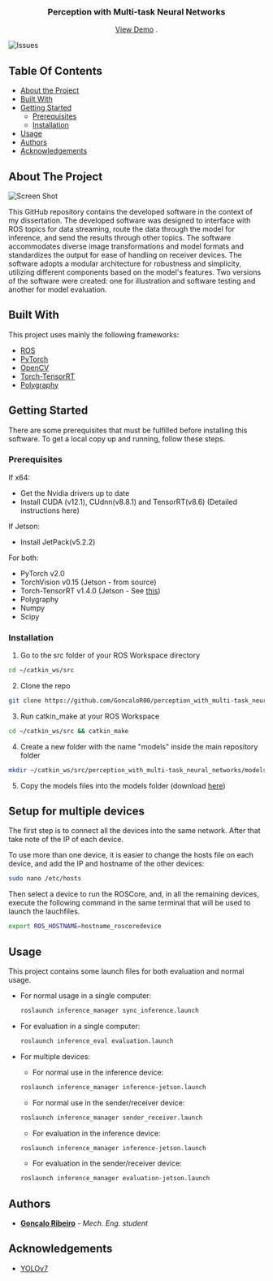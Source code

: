<br/>
<p align="center">
  <h3 align="center">Perception with Multi-task Neural Networks</h3>
  <p align="center">
    <a href="https://github.com/GoncaloR00/perception_with_multi-task_neural_networks">View Demo</a>
    .
  </p>
</p>

![Issues](https://img.shields.io/github/issues/GoncaloR00/perception_with_multi-task_neural_networks) 

## Table Of Contents

* [About the Project](#about-the-project)
* [Built With](#built-with)
* [Getting Started](#getting-started)
  * [Prerequisites](#prerequisites)
  * [Installation](#installation)
* [Usage](#usage)
* [Authors](#authors)
* [Acknowledgements](#acknowledgements)

## About The Project

![Screen Shot](docs/screenshot.png)

This GitHub repository contains the developed software in the context of my dissertation.
The developed software was designed to interface with ROS topics for data streaming, route the data through the model for inference, and send the results through other topics.
The software accommodates diverse image transformations and model formats and standardizes the output for ease of handling on receiver devices.
The software adopts a modular architecture for robustness and simplicity, utilizing different components based on the model's features. Two versions of the software were created: one for illustration and software testing and another for model evaluation.

## Built With

This project uses mainly the following frameworks:

* [ROS](https://www.ros.org/)
* [PyTorch](https://pytorch.org/)
* [OpenCV](https://opencv.org/)
* [Torch-TensorRT](https://github.com/pytorch/TensorRT)
* [Polygraphy](https://github.com/NVIDIA/TensorRT/tree/main/tools/Polygraphy)

## Getting Started

There are some prerequisites that must be fulfilled before installing this software. To get a local copy up and running, follow these steps.

### Prerequisites

If x64:
* Get the Nvidia drivers up to date
* Install CUDA (v12.1), CUdnn(v8.8.1) and TensorRT(v8.6) (Detailed instructions here)

If Jetson:
* Install JetPack(v5.2.2)

For both:
* PyTorch v2.0
* TorchVision v0.15 (Jetson - from source)
* Torch-TensorRT v1.4.0 (Jetson - See [this](https://github.com/pytorch/TensorRT/issues/2352))
* Polygraphy
* Numpy
* Scipy

### Installation

1. Go to the src folder of your ROS Workspace directory
```sh
cd ~/catkin_ws/src
```
2. Clone the repo
```sh
git clone https://github.com/GoncaloR00/perception_with_multi-task_neural_networks
```

3. Run catkin_make at your ROS Workspace
```sh
cd ~/catkin_ws/src && catkin_make
```
4. Create a new folder with the name "models" inside the main repository folder
```sh
mkdir ~/catkin_ws/src/perception_with_multi-task_neural_networks/models
```
5. Copy the models files into the models folder (download [here]())
## Setup for multiple devices
The first step is to connect all the devices into the same network. After that take note of the IP of each device.

To use more than one device, it is easier to change the hosts file on each device, and add the IP and hostname of the other devices:
```sh
sudo nano /etc/hosts
```
Then select a device to run the ROSCore, and, in all the remaining devices, execute the following command in the same terminal that will be used to launch the lauchfiles.
```sh
export ROS_HOSTNAME=hostname_roscoredevice
```
## Usage

This project contains some launch files for both evaluation and normal usage.

* For normal usage in a single computer:
  ```sh
  roslaunch inference_manager sync_inference.launch
  ```
* For evaluation in a single computer:
  ```sh
  roslaunch inference_eval evaluation.launch
  ```
* For multiple devices:

  * For normal use in the inference device:
  ```sh
  roslaunch inference_manager inference-jetson.launch
  ```
  * For normal use in the sender/receiver device:
  ```sh
  roslaunch inference_manager sender_receiver.launch
  ```
  * For evaluation in the inference device:
  ```sh
  roslaunch inference_manager inference-jetson.launch
  ```
  * For evaluation in the sender/receiver device:
  ```sh
  roslaunch inference_manager evaluation-jetson.launch
  ```




## Authors

* **[Gonçalo Ribeiro](https://github.com/GoncaloR00)** - *Mech. Eng. student*

## Acknowledgements

* [YOLOv7](https://github.com/WongKinYiu/yolov7)
